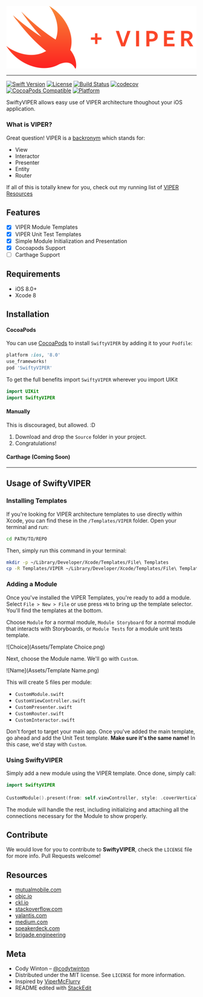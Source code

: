 ![Header](Assets/SwiftyVIPER.png)

---

[![Swift Version][swift-image]][swift-url]
[![License][license-image]][license-url]
[![Build Status](https://travis-ci.org/codytwinton/SwiftyVIPER.svg?branch=master)](https://travis-ci.org/codytwinton/SwiftyVIPER)
[![codecov](https://codecov.io/gh/codytwinton/SwiftyVIPER/branch/master/graph/badge.svg)](https://codecov.io/gh/codytwinton/SwiftyVIPER)
[![CocoaPods Compatible](https://img.shields.io/cocoapods/v/SwiftyVIPER.svg)](https://img.shields.io/cocoapods/v/SwiftyVIPER.svg)
[![Platform](https://img.shields.io/cocoapods/p/SwiftyVIPER.svg?style=flat)](http://cocoapods.org/pods/SwiftyVIPER)

SwiftyVIPER allows easy use of VIPER architecture thoughout your iOS application.

### What is VIPER?

Great question! VIPER is a [backronym](https://en.wikipedia.org/wiki/Backronym) which stands for:

 - View
 - Interactor
 - Presenter
 - Entity
 - Router

If all of this is totally knew for you, check out my running list of [VIPER Resources](#resources)

## Features

- [x] VIPER Module Templates
- [x] VIPER Unit Test Templates
- [x] Simple Module Initialization and Presentation
- [x] Cocoapods Support
- [ ] Carthage Support

## Requirements

- iOS 8.0+
- Xcode 8

## Installation

#### CocoaPods
You can use [CocoaPods](http://cocoapods.org/) to install `SwiftyVIPER` by adding it to your `Podfile`:

```ruby
platform :ios, '8.0'
use_frameworks!
pod 'SwiftyVIPER'
```

To get the full benefits import `SwiftyVIPER` wherever you import UIKit

``` swift
import UIKit
import SwiftyVIPER
```

#### Manually

This is discouraged, but allowed. :D

1. Download and drop the ```Source``` folder in your project.
2. Congratulations!

#### Carthage (Coming Soon)

---

## Usage of SwiftyVIPER

### Installing Templates

If you're looking for VIPER architecture templates to use directly within Xcode, you can find these in the `/Templates/VIPER` folder. Open your terminal and run:

```bash
cd PATH/TO/REPO
```

Then, simply run this command in your terminal:

```bash
mkdir -p ~/Library/Developer/Xcode/Templates/File\ Templates
cp -R Templates/VIPER ~/Library/Developer/Xcode/Templates/File\ Templates
```

### Adding a Module

Once you've installed the VIPER Templates, you're ready to add a module. Select `File > New > File` or use press `⌘N` to bring up the template selector. You'll find the templates at the bottom.

Choose `Module` for a normal module, `Module Storyboard` for a normal module that interacts with Storyboards, or `Module Tests` for a module unit tests template.

![Choice](Assets/Template Choice.png)

Next, choose the Module name. We'll go with `Custom`.

![Name](Assets/Template Name.png)

This will create 5 files per module:

- `CustomModule.swift`
- `CustomViewController.swift`
- `CustomPresenter.swift`
- `CustomRouter.swift`
- `CustomInteractor.swift`

Don't forget to target your main app. Once you've added the main template, go ahead and add the Unit Test template. **Make sure it's the same name!** In this case, we'd stay with `Custom`.

### Using SwiftyVIPER

Simply add a new module using the VIPER template. Once done, simply call:

```swift
import SwiftyVIPER

CustomModule().present(from: self.viewController, style: .coverVertical, completion: nil)
```

The module will handle the rest, including initializing and attaching all the connections necessary for the Module to show properly.

## Contribute

We would love for you to contribute to **SwiftyVIPER**, check the ``LICENSE`` file for more info. Pull Requests welcome!

## Resources

 - [mutualmobile.com](https://mutualmobile.com/posts/meet-viper-fast-agile-non-lethal-ios-architecture-framework)
 - [objc.io](https://www.objc.io/issues/13-architecture/viper/)
 - [ckl.io](https://www.ckl.io/blog/ios-project-architecture-using-viper/)
 - [stackoverflow.com](http://stackoverflow.com/questions/35132664/why-protocols-are-used-in-both-direction-in-viper-architecture-rather-than-in-on)
 - [yalantis.com](https://yalantis.com/blog/tree-of-models-as-an-alternative-app-architecture-model/)
 - [medium.com](https://medium.com/mobile-travel-technologies/architecting-mobile-apps-with-b-viper-modules-e94e277c8d68)
 - [speakerdeck.com](https://speakerdeck.com/sergigracia/clean-architecture-viper)
 - [brigade.engineering](https://brigade.engineering/brigades-experience-using-an-mvc-alternative-36ef1601a41f#.tezoetq87)

## Meta

- Cody Winton – [@codytwinton](https://twitter.com/codytwinton)
- Distributed under the MIT license. See ``LICENSE`` for more information.
- Inspired by [ViperMcFlurry](https://github.com/rambler-digital-solutions/ViperMcFlurry)
- README edited with [StackEdit](https://stackedit.io/)

[swift-image]:https://img.shields.io/badge/swift-3.0-orange.svg
[swift-url]: https://swift.org/
[license-image]: https://img.shields.io/badge/License-MIT-blue.svg
[license-url]: LICENSE
[travis-image]: https://img.shields.io/travis/dbader/node-datadog-metrics/master.svg?style=flat-square
[travis-url]: https://travis-ci.org/dbader/node-datadog-metrics
[codebeat-image]: https://codebeat.co/badges/c19b47ea-2f9d-45df-8458-b2d952fe9dad
[codebeat-url]: https://codebeat.co/projects/github-com-vsouza-awesomeios-com
